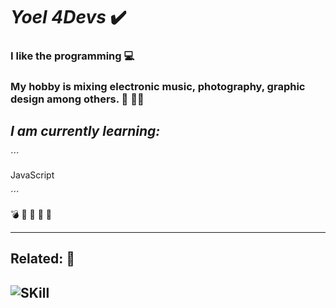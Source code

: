# *Yoel 4Devs* :heavy_check_mark:

### I like the **programming** :computer:

### My hobby is mixing electronic music, photography, graphic design among others. :musical_keyboard: :musical_score::bicyclist:

## *I am currently learning:* 
´´´

JavaScript

´´´

:bomb: :open_file_folder: :email: :key: :date:

---
## Related: :pushpin:

![SKill](/img/Yoel-4devs.png)
---


